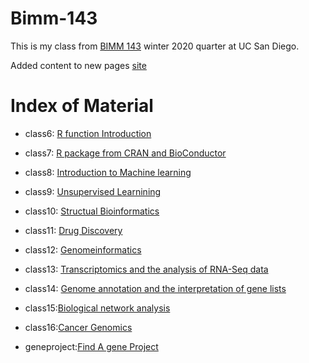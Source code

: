 # Bimm-143

This is my class from [BIMM 143](https://bioboot.github.io/bimm143_W20/) winter 2020 quarter at UC San Diego. 

Added content to new pages [site](https://dok115.github.io/bimm143_DSK/)

# Index of Material

- class6: [R function Introduction](https://github.com/dok115/bimm143_v2/tree/master/class06.R)

- class7: [R package from CRAN and BioConductor](https://github.com/dok115/bimm143_v2/tree/master/class07.R)

- class8: [Introduction to Machine learning](https://github.com/dok115/bimm143_v2/tree/master/class08%20-%20WGBSsimulation)

- class9: [Unsupervised Learnining](https://github.com/dok115/bimm143_v2/tree/master/class09)

- class10: [Structual Bioinformatics](https://github.com/dok115/bimm143_v2/tree/master/class10)

- class11: [Drug Discovery](https://github.com/dok115/bimm143_v2/tree/master/Class12)

- class12: [Genomeinformatics](https://github.com/dok115/bimm143_v2/tree/master/class13_02.18)

- class13: [Transcriptomics and the analysis of RNA-Seq data](https://github.com/dok115/bimm143_v2/tree/master/class14)

- class14: [Genome annotation and the interpretation of gene lists](https://github.com/dok115/bimm143_v2/tree/master/class%2016%2002/27)

- class15:[Biological network analysis](https://github.com/dok115/bimm143_v2/tree/master/class%2017)

- class16:[Cancer Genomics](https://github.com/dok115/bimm143_v2/tree/master/class18)

- geneproject:[Find A gene Project](https://github.com/dok115/bimm143_v2/tree/master/gene%20assignment)

